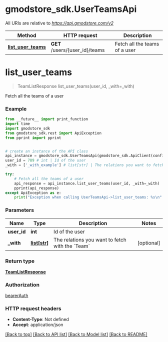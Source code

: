 # gmodstore_sdk.UserTeamsApi

All URIs are relative to *https://api.gmodstore.com/v2*

Method | HTTP request | Description
------------- | ------------- | -------------
[**list_user_teams**](UserTeamsApi.md#list_user_teams) | **GET** /users/{user_id}/teams | Fetch all the teams of a user

# **list_user_teams**
> TeamListResponse list_user_teams(user_id, _with=_with)

Fetch all the teams of a user

### Example
```python
from __future__ import print_function
import time
import gmodstore_sdk
from gmodstore_sdk.rest import ApiException
from pprint import pprint


# create an instance of the API class
api_instance = gmodstore_sdk.UserTeamsApi(gmodstore_sdk.ApiClient(configuration))
user_id = 789 # int | Id of the user
_with = ['_with_example'] # list[str] | The relations you want to fetch with the `Team` (optional)

try:
    # Fetch all the teams of a user
    api_response = api_instance.list_user_teams(user_id, _with=_with)
    pprint(api_response)
except ApiException as e:
    print("Exception when calling UserTeamsApi->list_user_teams: %s\n" % e)
```

### Parameters

Name | Type | Description  | Notes
------------- | ------------- | ------------- | -------------
 **user_id** | **int**| Id of the user | 
 **_with** | [**list[str]**](str.md)| The relations you want to fetch with the &#x60;Team&#x60; | [optional] 

### Return type

[**TeamListResponse**](TeamListResponse.md)

### Authorization

[bearerAuth](../README.md#bearerAuth)

### HTTP request headers

 - **Content-Type**: Not defined
 - **Accept**: application/json

[[Back to top]](#) [[Back to API list]](../README.md#documentation-for-api-endpoints) [[Back to Model list]](../README.md#documentation-for-models) [[Back to README]](../README.md)

